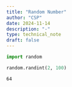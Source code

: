 ```yaml
---
title: "Random Number"
author: "CSP"
date: 2024-11-14
description: "-"
type: technical_note
draft: false
---
```



```python
import random
```


```python
random.randint(2, 100)
```




    64




```python

```
